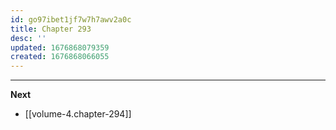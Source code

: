 ```yaml
---
id: go97ibet1jf7w7h7awv2a0c
title: Chapter 293
desc: ''
updated: 1676868079359
created: 1676868066055
---
```




____

**Next**
* [[volume-4.chapter-294]]